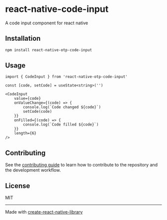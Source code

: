 # react-native-code-input

A code input component for react native

## Installation

```sh
npm install react-native-otp-code-input
```

## Usage

```tsx
import { CodeInput } from 'react-native-otp-code-input'

const [code, setCode] = useState<string>('')

<CodeInput
	value={code}
	onValueChange={(code) => {
		console.log(`Code changed ${code}`)
		setCode(code)
	}}
	onFilled={(code) => {
		console.log(`Code filled ${code}`)
	}}
	length={6}
/>
```

## Contributing

See the [contributing guide](CONTRIBUTING.md) to learn how to contribute to the repository and the development workflow.

## License

MIT

---

Made with [create-react-native-library](https://github.com/callstack/react-native-builder-bob)
